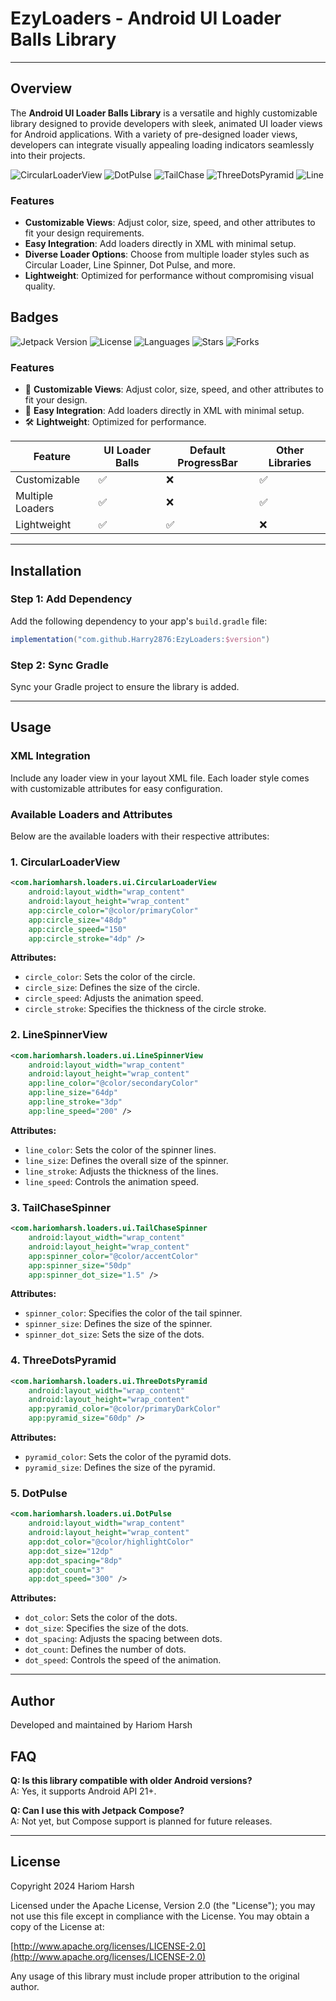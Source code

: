 # EzyLoaders - Android UI Loader Balls Library
---

## Overview

The **Android UI Loader Balls Library** is a versatile and highly customizable library designed to provide developers with sleek, animated UI loader views for Android applications. With a variety of pre-designed loader views, developers can integrate visually appealing loading indicators seamlessly into their projects.

![CircularLoaderView](https://github.com/user-attachments/assets/cc143f13-d631-4a58-8ad9-90aa2d61ebec)
![DotPulse](https://github.com/user-attachments/assets/c01ffd8f-9980-4abb-b3c4-5c4bf4092a5f)
![TailChase](https://github.com/user-attachments/assets/2fa58d9d-04c0-4ada-abc5-cb7a0154afa4)
![ThreeDotsPyramid](https://github.com/user-attachments/assets/cf30309c-3c71-4c26-aef9-12470a4c6d6e)
![Line](https://github.com/user-attachments/assets/1de935dc-58e8-47ca-8f34-a232c24531d6)





### Features

- **Customizable Views**: Adjust color, size, speed, and other attributes to fit your design requirements.
- **Easy Integration**: Add loaders directly in XML with minimal setup.
- **Diverse Loader Options**: Choose from multiple loader styles such as Circular Loader, Line Spinner, Dot Pulse, and more.
- **Lightweight**: Optimized for performance without compromising visual quality.

## Badges

![Jetpack Version](https://img.shields.io/badge/Jetpack-1.0.2-brightgreen) ![License](https://img.shields.io/badge/License-Apache%202.0-blue) ![Languages](https://img.shields.io/github/languages/top/Harry2876/EzyLoaders) ![Stars](https://img.shields.io/github/stars/Harry2876/EzyLoaders?style=social) ![Forks](https://img.shields.io/github/forks/Harry2876/EzyLoaders?style=social)


### Features
- 🚀 **Customizable Views**: Adjust color, size, speed, and other attributes to fit your design.
- 🎨 **Easy Integration**: Add loaders directly in XML with minimal setup.
- 🛠️ **Lightweight**: Optimized for performance.


| Feature               | UI Loader Balls | Default ProgressBar | Other Libraries |
|-----------------------|-----------------|---------------------|-----------------|
| Customizable          | ✅              | ❌                  | ✅              |
| Multiple Loaders      | ✅              | ❌                  | ✅              |
| Lightweight           | ✅              | ✅                  | ❌              |

---

## Installation

### Step 1: Add Dependency

Add the following dependency to your app's `build.gradle` file:

```gradle
implementation("com.github.Harry2876:EzyLoaders:$version")
```


### Step 2: Sync Gradle

Sync your Gradle project to ensure the library is added.

---

## Usage

### XML Integration

Include any loader view in your layout XML file. Each loader style comes with customizable attributes for easy configuration.

### Available Loaders and Attributes

Below are the available loaders with their respective attributes:

### 1. CircularLoaderView

```xml
<com.hariomharsh.loaders.ui.CircularLoaderView
    android:layout_width="wrap_content"
    android:layout_height="wrap_content"
    app:circle_color="@color/primaryColor"
    app:circle_size="48dp"
    app:circle_speed="150"
    app:circle_stroke="4dp" />
```

**Attributes:**

- `circle_color`: Sets the color of the circle.
- `circle_size`: Defines the size of the circle.
- `circle_speed`: Adjusts the animation speed.
- `circle_stroke`: Specifies the thickness of the circle stroke.

### 2. LineSpinnerView

```xml
<com.hariomharsh.loaders.ui.LineSpinnerView
    android:layout_width="wrap_content"
    android:layout_height="wrap_content"
    app:line_color="@color/secondaryColor"
    app:line_size="64dp"
    app:line_stroke="3dp"
    app:line_speed="200" />
```

**Attributes:**

- `line_color`: Sets the color of the spinner lines.
- `line_size`: Defines the overall size of the spinner.
- `line_stroke`: Adjusts the thickness of the lines.
- `line_speed`: Controls the animation speed.

### 3. TailChaseSpinner

```xml
<com.hariomharsh.loaders.ui.TailChaseSpinner
    android:layout_width="wrap_content"
    android:layout_height="wrap_content"
    app:spinner_color="@color/accentColor"
    app:spinner_size="50dp"
    app:spinner_dot_size="1.5" />
```

**Attributes:**

- `spinner_color`: Specifies the color of the tail spinner.
- `spinner_size`: Defines the size of the spinner.
- `spinner_dot_size`: Sets the size of the dots.

### 4. ThreeDotsPyramid

```xml
<com.hariomharsh.loaders.ui.ThreeDotsPyramid
    android:layout_width="wrap_content"
    android:layout_height="wrap_content"
    app:pyramid_color="@color/primaryDarkColor"
    app:pyramid_size="60dp" />
```

**Attributes:**

- `pyramid_color`: Sets the color of the pyramid dots.
- `pyramid_size`: Defines the size of the pyramid.

### 5. DotPulse

```xml
<com.hariomharsh.loaders.ui.DotPulse
    android:layout_width="wrap_content"
    android:layout_height="wrap_content"
    app:dot_color="@color/highlightColor"
    app:dot_size="12dp"
    app:dot_spacing="8dp"
    app:dot_count="3"
    app:dot_speed="300" />
```

**Attributes:**

- `dot_color`: Sets the color of the dots.
- `dot_size`: Specifies the size of the dots.
- `dot_spacing`: Adjusts the spacing between dots.
- `dot_count`: Defines the number of dots.
- `dot_speed`: Controls the speed of the animation.

---

## Author

Developed and maintained by Hariom Harsh

## FAQ
**Q: Is this library compatible with older Android versions?**  
A: Yes, it supports Android API 21+.

**Q: Can I use this with Jetpack Compose?**  
A: Not yet, but Compose support is planned for future releases.

---


## License
Copyright 2024 Hariom Harsh

Licensed under the Apache License, Version 2.0 (the "License");
you may not use this file except in compliance with the License.
You may obtain a copy of the License at:

[http://www.apache.org/licenses/LICENSE-2.0](http://www.apache.org/licenses/LICENSE-2.0)

Any usage of this library must include proper attribution to the original author.
